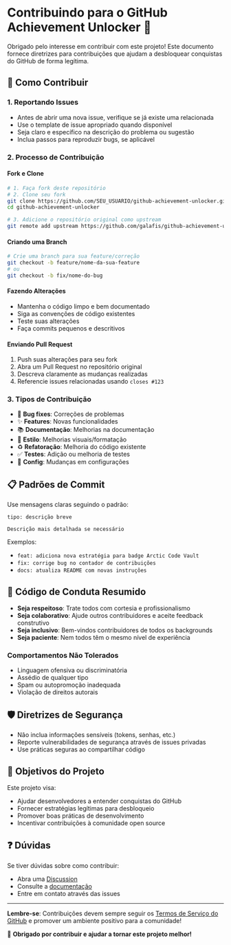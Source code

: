 # Contribuindo para o GitHub Achievement Unlocker 🎯

Obrigado pelo interesse em contribuir com este projeto! Este documento fornece diretrizes para contribuições que ajudam a desbloquear conquistas do GitHub de forma legítima.

## 🚀 Como Contribuir

### 1. Reportando Issues
- Antes de abrir uma nova issue, verifique se já existe uma relacionada
- Use o template de issue apropriado quando disponível
- Seja claro e específico na descrição do problema ou sugestão
- Inclua passos para reproduzir bugs, se aplicável

### 2. Processo de Contribuição

#### Fork e Clone
```bash
# 1. Faça fork deste repositório
# 2. Clone seu fork
git clone https://github.com/SEU_USUARIO/github-achievement-unlocker.git
cd github-achievement-unlocker

# 3. Adicione o repositório original como upstream
git remote add upstream https://github.com/galafis/github-achievement-unlocker.git
```

#### Criando uma Branch
```bash
# Crie uma branch para sua feature/correção
git checkout -b feature/nome-da-sua-feature
# ou
git checkout -b fix/nome-do-bug
```

#### Fazendo Alterações
- Mantenha o código limpo e bem documentado
- Siga as convenções de código existentes
- Teste suas alterações
- Faça commits pequenos e descritivos

#### Enviando Pull Request
1. Push suas alterações para seu fork
2. Abra um Pull Request no repositório original
3. Descreva claramente as mudanças realizadas
4. Referencie issues relacionadas usando `closes #123`

### 3. Tipos de Contribuição

- 🐛 **Bug fixes**: Correções de problemas
- ✨ **Features**: Novas funcionalidades
- 📚 **Documentação**: Melhorias na documentação
- 🎨 **Estilo**: Melhorias visuais/formatação
- ♻️ **Refatoração**: Melhoria do código existente
- ✅ **Testes**: Adição ou melhoria de testes
- 🔧 **Config**: Mudanças em configurações

## 📋 Padrões de Commit

Use mensagens claras seguindo o padrão:
```
tipo: descrição breve

Descrição mais detalhada se necessário
```

Exemplos:
- `feat: adiciona nova estratégia para badge Arctic Code Vault`
- `fix: corrige bug no contador de contribuições`
- `docs: atualiza README com novas instruções`

## 🤝 Código de Conduta Resumido

- **Seja respeitoso**: Trate todos com cortesia e profissionalismo
- **Seja colaborativo**: Ajude outros contribuidores e aceite feedback construtivo
- **Seja inclusivo**: Bem-vindos contribuidores de todos os backgrounds
- **Seja paciente**: Nem todos têm o mesmo nível de experiência

### Comportamentos Não Tolerados
- Linguagem ofensiva ou discriminatória
- Assédio de qualquer tipo
- Spam ou autopromoção inadequada
- Violação de direitos autorais

## 🛡️ Diretrizes de Segurança

- Não inclua informações sensíveis (tokens, senhas, etc.)
- Reporte vulnerabilidades de segurança através de issues privadas
- Use práticas seguras ao compartilhar código

## 🎯 Objetivos do Projeto

Este projeto visa:
- Ajudar desenvolvedores a entender conquistas do GitHub
- Fornecer estratégias legítimas para desbloqueio
- Promover boas práticas de desenvolvimento
- Incentivar contribuições à comunidade open source

## ❓ Dúvidas

Se tiver dúvidas sobre como contribuir:
- Abra uma [Discussion](../../discussions)
- Consulte a [documentação](README.md)
- Entre em contato através das issues

---

**Lembre-se**: Contribuições devem sempre seguir os [Termos de Serviço do GitHub](https://github.com/site/terms) e promover um ambiente positivo para a comunidade!

🙏 **Obrigado por contribuir e ajudar a tornar este projeto melhor!**
